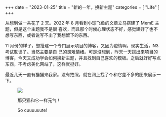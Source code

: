 +++
date = "2023-01-25"
title = "新的一年，换新主题"
categories = [
	"Life"
]
+++

从想到做一共花了 2 天。2022 年 8 月看到小球飞鱼的文章立马搭建了 MemE 主题，但是这个主题我不是很
喜欢，而且那个时候心理状态不好，感觉建好了也不想写东西，或者说写不出了我想留下的东西。<br/>

11 月份的样子，想搭建一个专门展示项目的博客，又因为疫情啊，现实生活，N3 考试耽误了。当然主要是自
己的畏难情绪。可是没想到，昨天一天搭出来项目的博客，今天又成功学会如何换新主题，并且找到自己喜欢的模板。之后就好好写点东西，不考虑美化网站了，这样就挺好。<br/>

最近几天一直有猫猫来我家。没有拍照，就在网上找了个和它差不多的图来展示一下。<br/>

<figure>
  <img src="https://images.unsplash.com/photo-1543852786-1cf6624b9987?ixlib=rb-4.0.3&ixid=MnwxMjA3fDB8MHxwaG90by1wYWdlfHx8fGVufDB8fHx8&auto=format&fit=crop&w=1974&q=80" />
  <p>那只猫和它一样元气！</p>
  <figcaption>So cuuuuuute!</figcaption>
</figure>
